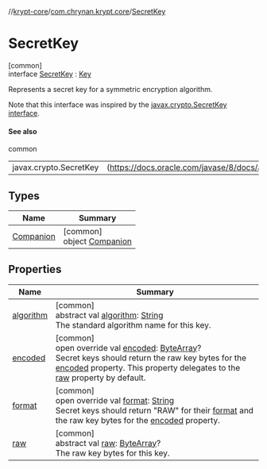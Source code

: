 //[krypt-core](../../../index.md)/[com.chrynan.krypt.core](../index.md)/[SecretKey](index.md)

# SecretKey

[common]\
interface [SecretKey](index.md) : [Key](../-key/index.md)

Represents a secret key for a symmetric encryption algorithm.

Note that this interface was inspired by the [javax.crypto.SecretKey interface](https://docs.oracle.com/javase/8/docs/api/javax/crypto/SecretKey.html).

#### See also

common

| | |
|---|---|
| javax.crypto.SecretKey | (https://docs.oracle.com/javase/8/docs/api/javax/crypto/SecretKey.html) |

## Types

| Name | Summary |
|---|---|
| [Companion](-companion/index.md) | [common]<br>object [Companion](-companion/index.md) |

## Properties

| Name | Summary |
|---|---|
| [algorithm](../-key/algorithm.md) | [common]<br>abstract val [algorithm](../-key/algorithm.md): [String](https://kotlinlang.org/api/latest/jvm/stdlib/kotlin/-string/index.html)<br>The standard algorithm name for this key. |
| [encoded](encoded.md) | [common]<br>open override val [encoded](encoded.md): [ByteArray](https://kotlinlang.org/api/latest/jvm/stdlib/kotlin/-byte-array/index.html)?<br>Secret keys should return the raw key bytes for the [encoded](encoded.md) property. This property delegates to the [raw](raw.md) property by default. |
| [format](format.md) | [common]<br>open override val [format](format.md): [String](https://kotlinlang.org/api/latest/jvm/stdlib/kotlin/-string/index.html)<br>Secret keys should return &quot;RAW&quot; for their [format](format.md) and the raw key bytes for the [encoded](encoded.md) property. |
| [raw](raw.md) | [common]<br>abstract val [raw](raw.md): [ByteArray](https://kotlinlang.org/api/latest/jvm/stdlib/kotlin/-byte-array/index.html)?<br>The raw key bytes for this key. |

